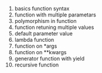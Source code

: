 1. basics function syntax
2. function with multiple parametars
3. polymorphism in function
4. function retuning multiple values
5. default parameter value
6. lambda function
7. function on *args
8. function on **kwargs
9. generator function with yield
10. recursive function